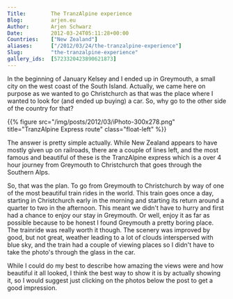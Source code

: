 ```yaml
---
Title:        The TranzAlpine experience
Blog:         arjen.eu  
Author:       Arjen Schwarz  
Date:         2012-03-24T05:11:28+00:00
Countries:    ["New Zealand"]
aliases:      ["/2012/03/24/the-tranzalpine-experience"]
Slug:         "the-tranzalpine-experience"
gallery_ids:  [5723320423890621873]
---
```

In the beginning of January Kelsey and I ended up in Greymouth, a small city on the west coast of the South Island. Actually, we came here on purpose as we wanted to go Christchurch as that was the place where I wanted to look for (and ended up buying) a car. So, why go to the other side of the country for that?

{{% figure src="/img/posts/2012/03/iPhoto-300x278.png" title="TranzAlpine Express route" class="float-left" %}}

The answer is pretty simple actually. While New Zealand appears to have mostly given up on railroads, there are a couple of lines left, and the most famous and beautiful of these is the TranzAlpine express which is a over 4 hour journey from Greymouth to Christchurch that goes through the Southern Alps.

So, that was the plan. To go from Greymouth to Christchurch by way of one of the most beautiful train rides in the world. This train goes once a day, starting in Christchurch early in the morning and starting its return around a quarter to two in the afternoon. This meant we didn't have to hurry and first had a chance to enjoy our stay in Greymouth. Or well, enjoy it as far as possible because to be honest I found Greymouth a pretty boring place.   
The trainride was really worth it though. The scenery was improved by good, but not great, weather leading to a lot of clouds interspersed with blue sky, and the train had a couple of viewing places so I didn't have to take the photo's through the glass in the car.

While I could do my best to describe how amazing the views were and how beautiful it all looked, I think the best way to show it is by actually showing it, so I would suggest just clicking on the photos below the post to get a good impression.
